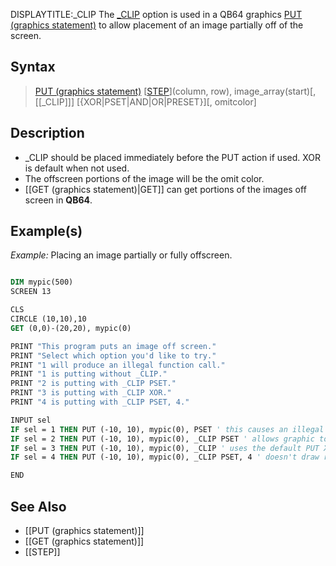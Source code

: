 DISPLAYTITLE:_CLIP
The [_CLIP](_CLIP) option is used in a QB64 graphics [PUT (graphics statement)](PUT (graphics statement)) to allow placement of an image partially off of the screen.


## Syntax

> [PUT (graphics statement)](PUT (graphics statement)) [[STEP]([STEP)](column, row), image_array(start)[, [[_CLIP]]] [{XOR|PSET|AND|OR|PRESET}][, omitcolor]


## Description

* _CLIP should be placed immediately before the PUT action if used. XOR is default when not used.
* The offscreen portions of the image will be the omit color.
* [[GET (graphics statement)|GET]] can get portions of the images off screen in **QB64**.


## Example(s)

*Example:* Placing an image partially or fully offscreen.

```vb

DIM mypic(500)
SCREEN 13

CLS
CIRCLE (10,10),10
GET (0,0)-(20,20), mypic(0)

PRINT "This program puts an image off screen."
PRINT "Select which option you'd like to try."
PRINT "1 will produce an illegal function call."
PRINT "1 is putting without _CLIP."
PRINT "2 is putting with _CLIP PSET."
PRINT "3 is putting with _CLIP XOR."
PRINT "4 is putting with _CLIP PSET, 4."

INPUT sel
IF sel = 1 THEN PUT (-10, 10), mypic(0), PSET ' this causes an illegal function call
IF sel = 2 THEN PUT (-10, 10), mypic(0), _CLIP PSET ' allows graphic to be drawn off-screen
IF sel = 3 THEN PUT (-10, 10), mypic(0), _CLIP ' uses the default PUT XOR operation
IF sel = 4 THEN PUT (-10, 10), mypic(0), _CLIP PSET, 4 ' doesn't draw red pixels

END 

```


## See Also

* [[PUT (graphics statement)]]
* [[GET (graphics statement)]]
* [[STEP]]




